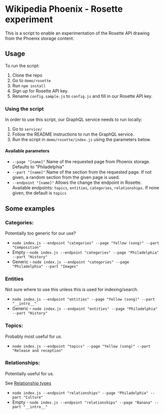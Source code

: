 # Wikipedia Phoenix - Rosette experiment

This is a script to enable an experimentation of the Rosette API drawing from the Phoenix storage content.

## Usage

To run the script:

1. Clone the repo
2. Go to `demo/rosette`
3. Run `npm install`
4. Sign up for Rosette API key.
5. Rename `config.sample.js` to `config.js` and fill in our Rosette API key.

### Using the script

In order to use this script, our GraphQL service needs to run locally:
1. Go to `service/`
2. Follow the README instructions to run the GraphQL service.
3. Run the script in `demo/rosette/index.js` using the parameters below.

#### Available parameters

* `--page "[name]"` Name of the requested page from Phoenix storage. Defaults to "Philadelphia"
* `--part "[name]"` Name of the section from the requested page. If not given, a random section from the given page is used.
* `--endpoint "[name]"` Allows the change the endpoint in Rosette. Available endpoints: `topics`, `entities`, `categories`, `relationships`. If none given, the default is `topics` 

## Some examples

### Categories:
Potentially too generic for our use? 

* `node index.js --endpoint "categories" --page "Yellow (song)" --part "Composition"`
* Empty - `node index.js --endpoint "categories" --page "Philadelphia" --part "History"`
* Generic - `node index.js --endpoint "categories" --page "Philadelphia" --part "Images"`

### Entities
Not sure where to use this unless this is used for indexing/search.

* `node index.js --endpoint "entities" --page "Yellow (song)" --part "__intro__"`
* Generic - `node index.js --endpoint "entities" --page "Philadelphia" --part "History"`

### Topics:
Probably most useful for us.

* `node index.js --endpoint "topics" --page "Yellow (song)" --part "Release and reception"`

### Relationships:
Potentially useful for us.

See [Relationship types](https://developer.rosette.com/features-and-functions#relationship-extraction-relationship-types)

* `node index.js --endpoint "relationships" --page "Philadelphia" --part "Culture"`
* Empty - `node index.js --endpoint "relationships" --page "Banana" --part "__intro__"`
